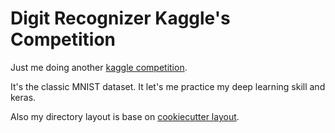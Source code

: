 # Digit Recognizer Kaggle's Competition

Just me doing another [kaggle competition](https://www.kaggle.com/c/digit-recognizer). 

It's the classic MNIST dataset. It let's me practice my deep learning skill and keras.

Also my directory layout is base on [cookiecutter layout](https://drivendata.github.io/cookiecutter-data-science/#directory-structure).


